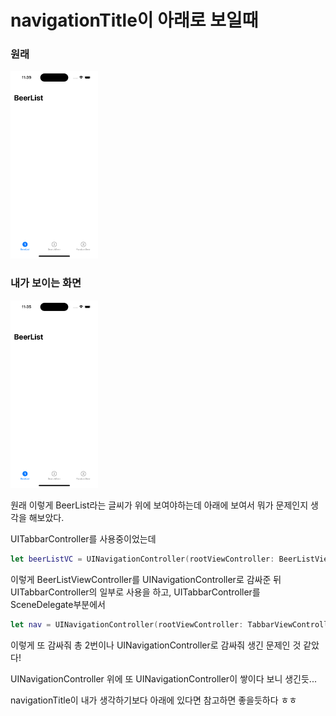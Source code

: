 # navigationTitle이 아래로 보일때

### 원래
<img src="navigationController원래.png" width="140" height="300"/>

### 내가 보이는 화면
<img src="navigationController아래로보일때.png" width="140" height="300"/>

원래 이렇게 BeerList라는 글씨가 위에 보여야하는데 아래에 보여서 뭐가 문제인지 생각을 해보았다.

UITabbarController를 사용중이었는데 
```swift
let beerListVC = UINavigationController(rootViewController: BeerListViewController())
```
이렇게 BeerListViewController를 UINavigationController로 감싸준 뒤 UITabbarController의 일부로 사용을 하고, 
UITabbarController를 SceneDelegate부분에서 
```swift
let nav = UINavigationController(rootViewController: TabbarViewController())
```
이렇게 또 감싸줘 총 2번이나 UINavigationController로 감싸줘 생긴 문제인 것 같았다!

UINavigationController 위에 또 UINavigationController이 쌓이다 보니 생긴듯...

navigationTitle이 내가 생각하기보다 아래에 있다면 참고하면 좋을듯하다 ㅎㅎ